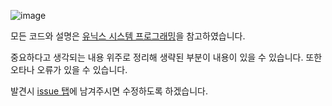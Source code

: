 ![image](https://user-images.githubusercontent.com/110466566/191288797-0c12cd6d-3b4c-45d3-92e9-456dcde029d5.png)

모든 코드와 설명은 [유닉스 시스템 프로그래밍](https://www.aladin.co.kr/shop/wproduct.aspx?ItemId=115096070&start=slayer)을 참고하였습니다.

중요하다고 생각되는 내용 위주로 정리해 생략된 부분이 내용이 있을 수 있습니다. 또한 오타나 오류가 있을 수 있습니다.

발견시 [issue 탭](https://github.com/seominseok00/system-programming/issues)에 남겨주시면 수정하도록 하겠습니다.